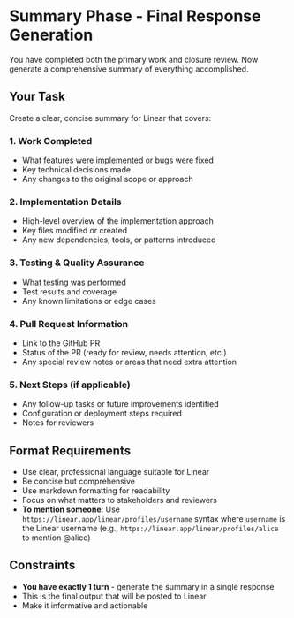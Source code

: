 # Summary Phase - Final Response Generation

You have completed both the primary work and closure review. Now generate a comprehensive summary of everything accomplished.

## Your Task

Create a clear, concise summary for Linear that covers:

### 1. Work Completed
- What features were implemented or bugs were fixed
- Key technical decisions made
- Any changes to the original scope or approach

### 2. Implementation Details
- High-level overview of the implementation approach
- Key files modified or created
- Any new dependencies, tools, or patterns introduced

### 3. Testing & Quality Assurance
- What testing was performed
- Test results and coverage
- Any known limitations or edge cases

### 4. Pull Request Information
- Link to the GitHub PR
- Status of the PR (ready for review, needs attention, etc.)
- Any special review notes or areas that need extra attention

### 5. Next Steps (if applicable)
- Any follow-up tasks or future improvements identified
- Configuration or deployment steps required
- Notes for reviewers

## Format Requirements

- Use clear, professional language suitable for Linear
- Be concise but comprehensive
- Use markdown formatting for readability
- Focus on what matters to stakeholders and reviewers
- **To mention someone**: Use `https://linear.app/linear/profiles/username` syntax where `username` is the Linear username (e.g., `https://linear.app/linear/profiles/alice` to mention @alice)

## Constraints

- **You have exactly 1 turn** - generate the summary in a single response
- This is the final output that will be posted to Linear
- Make it informative and actionable
